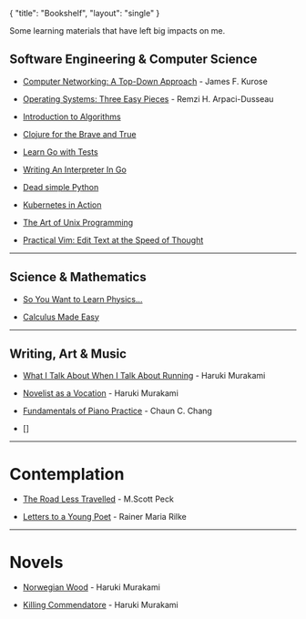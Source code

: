 {
   "title": "Bookshelf",
   "layout": "single"
}

Some learning materials that have left big impacts on me.

## Software Engineering & Computer Science

+ [Computer Networking: A Top-Down Approach](https://www.goodreads.com/book/show/83847.Computer_Networking) - James F. Kurose
  
+ [Operating Systems: Three Easy Pieces](https://www.goodreads.com/book/show/17374825-operating-systems) - Remzi H. Arpaci-Dusseau
  
+ [Introduction to Algorithms](https://www.goodreads.com/book/show/108986.Introduction_to_Algorithms)

+ [Clojure for the Brave and True](https://www.braveclojure.com/)

+ [Learn Go with Tests](https://quii.gitbook.io/learn-go-with-tests/)
+ [Writing An Interpreter In Go](https://interpreterbook.com/)

+ [Dead simple Python](https://www.goodreads.com/book/show/52555538-dead-simple-python)

+ [Kubernetes in Action](https://www.goodreads.com/book/show/34013922-kubernetes-in-action)

+ [The Art of Unix Programming](http://www.catb.org/~esr/writings/taoup/)

+ [Practical Vim: Edit Text at the Speed of Thought](https://www.goodreads.com/book/show/13607232-practical-vim)

---

## Science & Mathematics

+ [So You Want to Learn Physics...](https://www.susanrigetti.com/physics)

+ [Calculus Made Easy](https://calculusmadeeasy.org/)

---

## Writing, Art & Music

+ [What I Talk About When I Talk About Running](https://www.goodreads.com/book/show/2195464.What_I_Talk_About_When_I_Talk_About_Running) - Haruki Murakami

+ [Novelist as a Vocation](https://www.goodreads.com/book/show/60623107-novelist-as-a-vocation) - Haruki Murakami

+ [Fundamentals of Piano Practice](https://fundamentals-of-piano-practice.readthedocs.io/) - Chaun C. Chang

+ []

---

# Contemplation

+ [The Road Less Travelled](https://www.goodreads.com/book/show/347852.The_Road_Less_Traveled) - M.Scott Peck

+ [Letters to a Young Poet](https://youtu.be/32Yn7WuOU0o?si=twrtKCpWoFgU2u1q) - Rainer Maria Rilke

---

# Novels

+ [Norwegian Wood](https://www.goodreads.com/book/show/11297.Norwegian_Wood) - Haruki Murakami

+ [Killing Commendatore](https://www.goodreads.com/book/show/38820047-killing-commendatore) - Haruki Murakami
